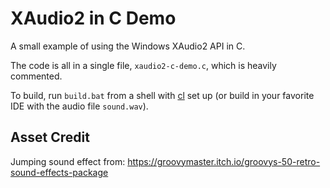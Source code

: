 XAudio2 in C Demo
=================

A small example of using the Windows XAudio2 API in C.

The code is all in a single file, `xaudio2-c-demo.c`, which is heavily commented.

To build, run `build.bat` from a shell with [cl](https://docs.microsoft.com/en-us/cpp/build/building-on-the-command-line?view=msvc-160) set up (or build in your favorite IDE with the audio file `sound.wav`).

Asset Credit
------------

Jumping sound effect from: https://groovymaster.itch.io/groovys-50-retro-sound-effects-package